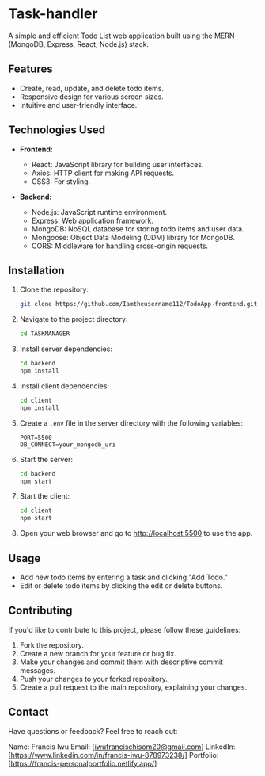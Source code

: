 # Task-handler

A simple and efficient Todo List web application built using the MERN (MongoDB, Express, React, Node.js) stack.

## Features

- Create, read, update, and delete todo items.
- Responsive design for various screen sizes.
- Intuitive and user-friendly interface.

## Technologies Used

- **Frontend:**

  - React: JavaScript library for building user interfaces.
  - Axios: HTTP client for making API requests.
  - CSS3: For styling.

- **Backend:**
  - Node.js: JavaScript runtime environment.
  - Express: Web application framework.
  - MongoDB: NoSQL database for storing todo items and user data.
  - Mongoose: Object Data Modeling (ODM) library for MongoDB.
  - CORS: Middleware for handling cross-origin requests.

## Installation

1. Clone the repository:

   ```bash
   git clone https://github.com/Iamtheusername112/TodoApp-frontend.git
   ```

2. Navigate to the project directory:

   ```bash
   cd TASKMANAGER
   ```

3. Install server dependencies:

   ```bash
   cd backend
   npm install
   ```

4. Install client dependencies:

   ```bash
   cd client
   npm install
   ```

5. Create a `.env` file in the server directory with the following variables:

   ```
   PORT=5500
   DB_CONNECT=your_mongodb_uri
   ```

6. Start the server:

   ```bash
   cd backend
   npm start
   ```

7. Start the client:

   ```bash
   cd client
   npm start
   ```

8. Open your web browser and go to [http://localhost:5500](http://localhost:5500) to use the app.

## Usage

- Add new todo items by entering a task and clicking "Add Todo."
- Edit or delete todo items by clicking the edit or delete buttons.

## Contributing

If you'd like to contribute to this project, please follow these guidelines:

1. Fork the repository.
2. Create a new branch for your feature or bug fix.
3. Make your changes and commit them with descriptive commit messages.
4. Push your changes to your forked repository.
5. Create a pull request to the main repository, explaining your changes.

## Contact

Have questions or feedback? Feel free to reach out:

Name: Francis Iwu
Email: [iwufrancischisom20@gmail.com]
LinkedIn: [https://www.linkedin.com/in/francis-iwu-878973238/]
Portfolio: [https://francis-personalportfolio.netlify.app/]
